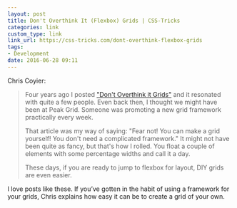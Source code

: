 ```yaml
---
layout: post
title: Don't Overthink It (Flexbox) Grids | CSS-Tricks
categories: link
custom_type: link
link_url: https://css-tricks.com/dont-overthink-flexbox-grids
tags:
- Development
date: 2016-06-28 09:11
---
```

Chris Coyier:

> Four years ago I posted ["Don't Overthink it Grids"](https://css-tricks.com/dont-overthink-it-grids/) and it resonated with quite a few people. Even back then, I thought we might have been at Peak Grid. Someone was promoting a new grid framework practically every week.
>
> That article was my way of saying: "Fear not! You can make a grid yourself! You don't need a complicated framework." It might not have been quite as fancy, but that's how I rolled. You float a couple of elements with some percentage widths and call it a day.
>
> These days, if you are ready to jump to flexbox for layout, DIY grids are even easier.

I love posts like these. If you’ve gotten in the habit of using a framework for your grids, Chris explains how easy it can be to create a grid of your own.